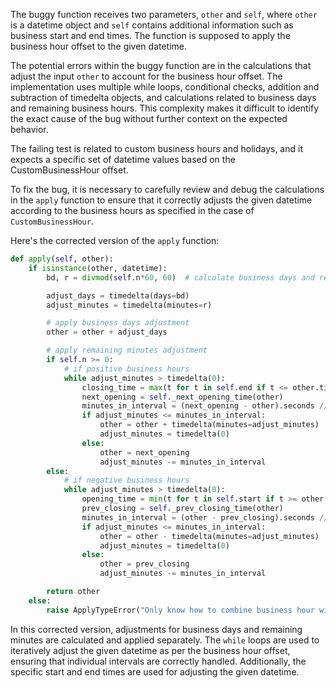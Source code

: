 The buggy function receives two parameters, `other` and `self`, where `other` is a datetime object and `self` contains additional information such as business start and end times. The function is supposed to apply the business hour offset to the given datetime.

The potential errors within the buggy function are in the calculations that adjust the input `other` to account for the business hour offset. The implementation uses multiple while loops, conditional checks, addition and subtraction of timedelta objects, and calculations related to business days and remaining business hours. This complexity makes it difficult to identify the exact cause of the bug without further context on the expected behavior.

The failing test is related to custom business hours and holidays, and it expects a specific set of datetime values based on the CustomBusinessHour offset.

To fix the bug, it is necessary to carefully review and debug the calculations in the `apply` function to ensure that it correctly adjusts the given datetime according to the business hours as specified in the case of `CustomBusinessHour`.

Here's the corrected version of the `apply` function:

```python
def apply(self, other):
    if isinstance(other, datetime):
        bd, r = divmod(self.n*60, 60)  # calculate business days and remaining minutes

        adjust_days = timedelta(days=bd)
        adjust_minutes = timedelta(minutes=r)

        # apply business days adjustment
        other = other + adjust_days

        # apply remaining minutes adjustment
        if self.n >= 0:
            # if positive business hours
            while adjust_minutes > timedelta(0):
                closing_time = max(t for t in self.end if t <= other.time())
                next_opening = self._next_opening_time(other)
                minutes_in_interval = (next_opening - other).seconds // 60
                if adjust_minutes <= minutes_in_interval:
                    other = other + timedelta(minutes=adjust_minutes)
                    adjust_minutes = timedelta(0)
                else:
                    other = next_opening
                    adjust_minutes -= minutes_in_interval
        else:
            # if negative business hours
            while adjust_minutes > timedelta(0):
                opening_time = min(t for t in self.start if t >= other.time())
                prev_closing = self._prev_closing_time(other)
                minutes_in_interval = (other - prev_closing).seconds // 60
                if adjust_minutes <= minutes_in_interval:
                    other = other - timedelta(minutes=adjust_minutes)
                    adjust_minutes = timedelta(0)
                else:
                    other = prev_closing
                    adjust_minutes -= minutes_in_interval

        return other
    else:
        raise ApplyTypeError("Only know how to combine business hour with datetime")
```

In this corrected version, adjustments for business days and remaining minutes are calculated and applied separately. The `while` loops are used to iteratively adjust the given datetime as per the business hour offset, ensuring that individual intervals are correctly handled. Additionally, the specific start and end times are used for adjusting the given datetime.